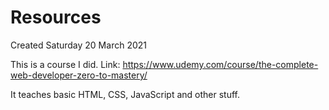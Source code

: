 # Resources
Created Saturday 20 March 2021

This is a course I did.
Link: https://www.udemy.com/course/the-complete-web-developer-zero-to-mastery/

It teaches basic HTML, CSS, JavaScript and other stuff.

